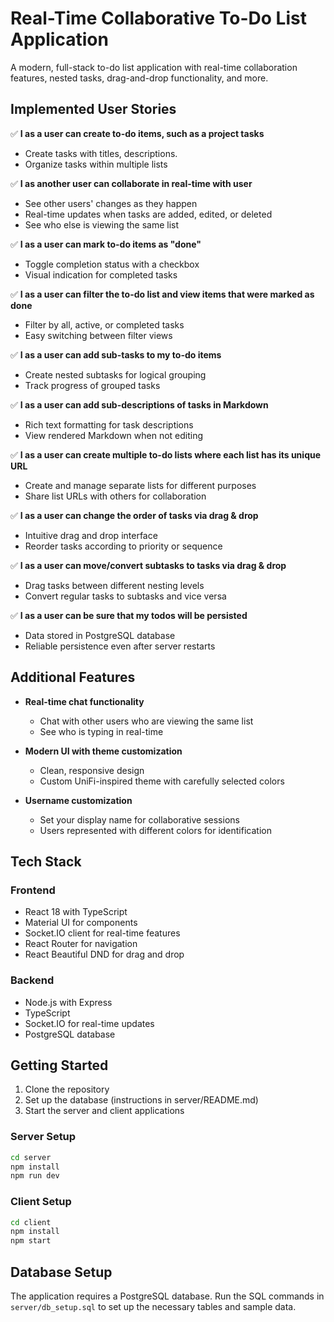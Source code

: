 # Real-Time Collaborative To-Do List Application

A modern, full-stack to-do list application with real-time collaboration features, nested tasks, drag-and-drop functionality, and more.

## Implemented User Stories

✅ **I as a user can create to-do items, such as a project tasks**
   - Create tasks with titles, descriptions.
   - Organize tasks within multiple lists

✅ **I as another user can collaborate in real-time with user**
   - See other users' changes as they happen
   - Real-time updates when tasks are added, edited, or deleted
   - See who else is viewing the same list

✅ **I as a user can mark to-do items as "done"**
   - Toggle completion status with a checkbox
   - Visual indication for completed tasks

✅ **I as a user can filter the to-do list and view items that were marked as done**
   - Filter by all, active, or completed tasks
   - Easy switching between filter views

✅ **I as a user can add sub-tasks to my to-do items**
   - Create nested subtasks for logical grouping
   - Track progress of grouped tasks


✅ **I as a user can add sub-descriptions of tasks in Markdown**
   - Rich text formatting for task descriptions
   - View rendered Markdown when not editing

✅ **I as a user can create multiple to-do lists where each list has its unique URL**
   - Create and manage separate lists for different purposes
   - Share list URLs with others for collaboration

✅ **I as a user can change the order of tasks via drag & drop**
   - Intuitive drag and drop interface
   - Reorder tasks according to priority or sequence

✅ **I as a user can move/convert subtasks to tasks via drag & drop**
   - Drag tasks between different nesting levels
   - Convert regular tasks to subtasks and vice versa

✅ **I as a user can be sure that my todos will be persisted**
   - Data stored in PostgreSQL database
   - Reliable persistence even after server restarts

## Additional Features

- **Real-time chat functionality**
  - Chat with other users who are viewing the same list
  - See who is typing in real-time

- **Modern UI with theme customization**
  - Clean, responsive design
  - Custom UniFi-inspired theme with carefully selected colors

- **Username customization**
  - Set your display name for collaborative sessions
  - Users represented with different colors for identification


## Tech Stack

### Frontend
- React 18 with TypeScript
- Material UI for components
- Socket.IO client for real-time features
- React Router for navigation
- React Beautiful DND for drag and drop

### Backend
- Node.js with Express
- TypeScript
- Socket.IO for real-time updates
- PostgreSQL database

## Getting Started

1. Clone the repository
2. Set up the database (instructions in server/README.md)
3. Start the server and client applications

### Server Setup

```bash
cd server
npm install
npm run dev
```

### Client Setup

```bash
cd client
npm install
npm start
```

## Database Setup

The application requires a PostgreSQL database. Run the SQL commands in `server/db_setup.sql` to set up the necessary tables and sample data.
